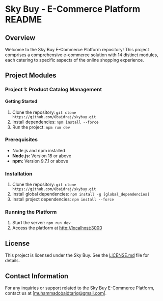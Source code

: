 # Sky Buy - E-Commerce Platform README

## Overview

Welcome to the Sky Buy E-Commerce Platform repository! This project comprises a comprehensive e-commerce solution with 14 distinct modules, each catering to specific aspects of the online shopping experience.

## Project Modules

### Project 1: Product Catalog Management



#### Getting Started
1. Clone the repository: `git clone https://github.com/Obaidraj/skybuy.git`
2. Install dependencies: `npm install --force`
3. Run the project:  `npm run dev`







### Prerequisites
- Node.js and npm installed
- **Node.js:** Version 18 or above
- **npm:** Version 9.7.1 or above


### Installation
1. Clone the repository: `git clone https://github.com/Obaidraj/skybuy.git`
2. Install global dependencies: `npm install -g [global_dependencies]`
3. Install project dependencies: `npm install --force`


### Running the Platform
1. Start the server: `npm run dev`
2. Access the platform at [http://localhost:3000](http://localhost:3000)



## License

This project is licensed under the Sky Buy. See the [LICENSE.md](/LICENSE.md) file for details.

## Contact Information

For any inquiries or support related to the Sky Buy E-Commerce Platform, contact us at [muhammadobaidtariq@gmail.com].


